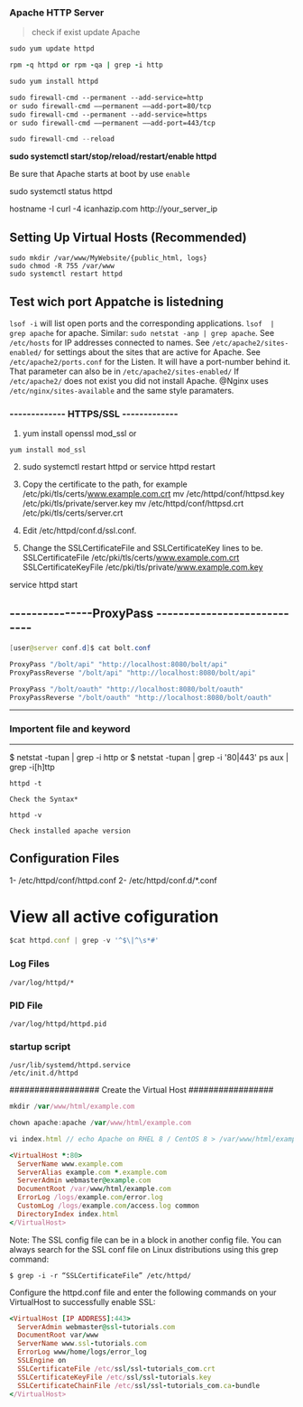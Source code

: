 ### Apache HTTP Server  ###
> check if exist update Apache
```java
sudo yum update httpd
```
```ruby
rpm -q httpd or rpm -qa | grep -i http
```

```java
sudo yum install httpd
```
```xml
sudo firewall-cmd --permanent --add-service=http
or sudo firewall-cmd ––permanent ––add-port=80/tcp
sudo firewall-cmd --permanent --add-service=https
or sudo firewall-cmd ––permanent ––add-port=443/tcp
```
```java
sudo firewall-cmd --reload
```
**sudo systemctl start/stop/reload/restart/enable httpd**

 Be sure that Apache starts at boot by use `enable`
 
sudo systemctl status httpd

hostname -I
curl -4 icanhazip.com
http://your_server_ip

## Setting Up Virtual Hosts (Recommended)
```
sudo mkdir /var/www/MyWebsite/{public_html, logs}
sudo chmod -R 755 /var/www
sudo systemctl restart httpd
```
## Test wich port Appatche is listedning 
`lsof -i` will list open ports and the corresponding applications. 
`lsof  | grep apache` for apache. Similar: `sudo netstat -anp | grep apache`.
See `/etc/hosts` for IP addresses connected to names.
See `/etc/apache2/sites-enabled/` for settings about the sites that are active for Apache.
See `/etc/apache2/ports.conf` for the Listen. It will have a port-number behind it.
That parameter can also be in `/etc/apache2/sites-enabled/`
If `/etc/apache2/` does not exist you did not install Apache. @Nginx uses `/etc/nginx/sites-available` and the same style paramaters.
### ------------- HTTPS/SSL ------------- ###
1. yum install openssl mod_ssl or
```
yum install mod_ssl
```
2. sudo systemctl restart httpd or service httpd restart


3. Copy the certificate to the path, for example /etc/pki/tls/certs/www.example.com.crt
mv /etc/httpd/conf/httpsd.key /etc/pki/tls/private/server.key
mv /etc/httpd/conf/httpsd.crt /etc/pki/tls/certs/server.crt

4. Edit 
/etc/httpd/conf.d/ssl.conf. 
5. Change the SSLCertificateFile and SSLCertificateKey lines to be.
SSLCertificateFile /etc/pki/tls/certs/www.example.com.crt
SSLCertificateKeyFile /etc/pki/tls/private/www.example.com.key

service httpd start
## ---------------ProxyPass ----------------------------
```java
[user@server conf.d]$ cat bolt.conf
```
```javascript
ProxyPass "/bolt/api" "http://localhost:8080/bolt/api"
ProxyPassReverse "/bolt/api" "http://localhost:8080/bolt/api"

ProxyPass "/bolt/oauth" "http://localhost:8080/bolt/oauth"
ProxyPassReverse "/bolt/oauth" "http://localhost:8080/bolt/oauth"
```
---
### Importent file and keyword
---
$ netstat -tupan | grep -i http or $ netstat -tupan | grep -i '80\|443'
ps aux | grep -i[h]ttp

```
httpd -t
``` 
`Check the Syntax*`
```
httpd -v
```
`Check installed apache version`

## Configuration Files
1- /etc/httpd/conf/httpd.conf
2- /etc/httpd/conf.d/*.conf

# View all active cofiguration
```javascript
$cat httpd.conf | grep -v '^$\|^\s*#'
```
### Log Files
```
/var/log/httpd/*
```
### PID File 
```
/var/log/httpd/httpd.pid
```
### startup script
```
/usr/lib/systemd/httpd.service
/etc/init.d/httpd
```

################## Create the Virtual Host #################

```javascript
mkdir /var/www/html/example.com
```
```javascript
chown apache:apache /var/www/html/example.com
```
```javascript
vi index.html // echo Apache on RHEL 8 / CentOS 8 > /var/www/html/example.com/index.html
```
```ruby
<VirtualHost *:80>
  ServerName www.example.com
  ServerAlias example.com *.example.com
  ServerAdmin webmaster@example.com
  DocumentRoot /var/www/html/example.com
  ErrorLog /logs/example.com/error.log
  CustomLog /logs/example.com/access.log common
  DirectoryIndex index.html
</VirtualHost>
```

Note: The SSL config file can be in a <VirtualHost> block in another config file. 
You can always search for the SSL conf file on Linux distributions using this grep command:
```
$ grep -i -r “SSLCertificateFile” /etc/httpd/
```
Configure the httpd.conf file and enter the following commands on your VirtualHost to successfully enable SSL:
```ruby
<VirtualHost [IP ADDRESS]:443>
  ServerAdmin webmaster@ssl-tutorials.com
  DocumentRoot var/www
  ServerName www.ssl-tutorials.com
  ErrorLog www/home/logs/error_log
  SSLEngine on
  SSLCertificateFile /etc/ssl/ssl-tutorials_com.crt
  SSLCertificateKeyFile /etc/ssl/ssl-tutorials.key
  SSLCertificateChainFile /etc/ssl/ssl-tutorials_com.ca-bundle
</VirtualHost> 
```

